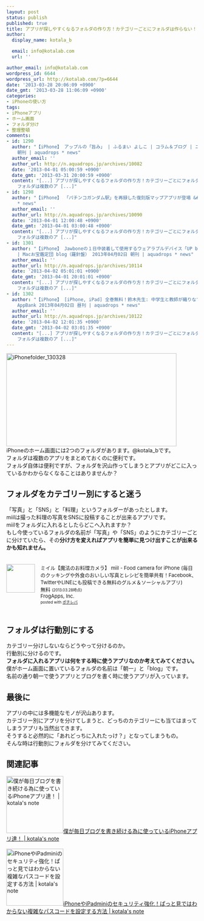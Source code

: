 ```yaml
---
layout: post
status: publish
published: true
title: アプリが探しやすくなるフォルダの作り方！カテゴリーごとにフォルダは作らない！
author:
  display_name: kotala_b

  email: info@kotalab.com
  url: ''

author_email: info@kotalab.com
wordpress_id: 6644
wordpress_url: http://kotalab.com/?p=6644
date: '2013-03-28 20:06:09 +0900'
date_gmt: '2013-03-28 11:06:09 +0900'
categories:
- iPhoneの使い方
tags:
- iPhoneアプリ
- ホーム画面
- フォルダ分け
- 整理整頓
comments:
- id: 1290
  author: "【iPhone】 アップルの「旨み」 | ふるまい よしこ | コラム＆ブログ | ニューズウィーク日本版 オフィシャルサイト 2013年04月01日
    朝刊 | aquadrops * news"
  author_email: ''
  author_url: http://n.aquadrops.jp/archives/10082
  date: '2013-04-01 05:00:59 +0900'
  date_gmt: '2013-03-31 20:00:59 +0900'
  content: "[...] アプリが探しやすくなるフォルダの作り方！カテゴリーごとにフォルダは作らない！ | kotala&#8217;s note iPhoneのホーム画面には2つのフォルダがあります。@kotala_bです。
    フォルダは複数のア [...]"
- id: 1298
  author: "【iPhone】 「パチンコガンダム駅」を再録した復刻版マップアプリが登場 &#8211; 窓の社 2013年04月01日 昼刊 | aquadrops
    * news"
  author_email: ''
  author_url: http://n.aquadrops.jp/archives/10090
  date: '2013-04-01 12:00:48 +0900'
  date_gmt: '2013-04-01 03:00:48 +0900'
  content: "[...] アプリが探しやすくなるフォルダの作り方！カテゴリーごとにフォルダは作らない！ | kotala&#8217;s note iPhoneのホーム画面には2つのフォルダがあります。@kotala_bです。
    フォルダは複数のア [...]"
- id: 1301
  author: "【iPhone】 Jawboneの１日中装着して使用するウェアラブルデバイス「UP by Jawbone」は4月20日から発売開始 | レポート
    | Macお宝鑑定団 blog（羅針盤） 2013年04月02日 朝刊 | aquadrops * news"
  author_email: ''
  author_url: http://n.aquadrops.jp/archives/10114
  date: '2013-04-02 05:01:01 +0900'
  date_gmt: '2013-04-01 20:01:01 +0900'
  content: "[...] アプリが探しやすくなるフォルダの作り方！カテゴリーごとにフォルダは作らない！ | kotala&#8217;s note iPhoneのホーム画面には2つのフォルダがあります。@kotala_bです。
    フォルダは複数のア [...]"
- id: 1302
  author: "【iPhone】 [iPhone, iPad] 全巻無料！鈴木先生: 中学生と教師が織りなす超リアルなストーリー！無料。 &#8211; たのしいiPhone！
    AppBank 2013年04月02日 昼刊 | aquadrops * news"
  author_email: ''
  author_url: http://n.aquadrops.jp/archives/10122
  date: '2013-04-02 12:01:35 +0900'
  date_gmt: '2013-04-02 03:01:35 +0900'
  content: "[...] アプリが探しやすくなるフォルダの作り方！カテゴリーごとにフォルダは作らない！ | kotala&#8217;s note iPhoneのホーム画面には2つのフォルダがあります。@kotala_bです。
    フォルダは複数のア [...]"
---
```

<p><img src="http://kotalab.com/wp-content/uploads/iPhonefolder_130328-448x245.jpg" alt="iPhonefolder_130328" width="448" height="245" class="alignnone size-large wp-image-6646" /><br />
iPhoneのホーム画面には2つのフォルダがあります。@kotala_bです。<br />
フォルダは複数のアプリをまとめておくのに便利です。<br />
フォルダ自体は便利ですが、フォルダを沢山作ってしまうとアプリがどこに入っているかわからなくなることはありませんか？<br />
<!--more--></p>
<h2>フォルダをカテゴリー別にすると迷う</h2>
<p>「写真」と「SNS」と「料理」というフォルダーがあったとします。<br />
miilは撮った料理の写真をSNSに投稿することが出来るアプリです。<br />
miilをフォルダに入れるとしたらどこへ入れますか？<br />
もし今使っているフォルダの名前が「写真」や「SNS」のようにカテゴリーごとに分けていたら、その<strong>分け方を変えればアプリを簡単に見つけ出すことが出来るかも知れません。</strong></p>
<div class="pochireba" style="text-align:left;font-size:small;padding:20px 0;/zoom: 1;overflow: hidden;"><span class="removed_link" title="http://click.linksynergy.com/fs-bin/click?id=d2yYUp776R4&amp;subid=&amp;offerid=94348.1&amp;type=3&amp;tmpid=3910&amp;RD_PARM1=https%253A%252F%252Fitunes.apple.com%252Fjp%252Fapp%252Fmiiru-mo-fanoo-liao-likamera%252Fid472973118%253Fmt%253D8%2526uo%253D4"><img src="http://a1841.phobos.apple.com/us/r1000/101/Purple2/v4/28/9b/98/289b987d-bae8-74a3-e376-414013b5e591/mzl.wrxvhyan.jpg" width="75" height="75" style="float:left;margin:0 15px 0 0;" class="pochi_img" ></span>
<div class="pochi_info" style="text-align:left;/zoom: 1;overflow: hidden;">
<div class="pochi_name"><span class="removed_link" title="http://click.linksynergy.com/fs-bin/click?id=d2yYUp776R4&amp;subid=&amp;offerid=94348.1&amp;type=3&amp;tmpid=3910&amp;RD_PARM1=https%253A%252F%252Fitunes.apple.com%252Fjp%252Fapp%252Fmiiru-mo-fanoo-liao-likamera%252Fid472973118%253Fmt%253D8%2526uo%253D4">ミイル【魔法のお料理カメラ】 miil - Food camera for iPhone (毎日のクッキングや外食のおいしい写真とレシピを簡単共有！Facebook、TwitterやLINEにも投稿できる無料のグルメ＆ソーシャルアプリ)</span></div>
<div class="pochi_price" style="display:inline;">無料</div>
<div class="pochi_time" style="font-size:x-small;display:inline;">(2013.03.28時点)</div>
<div class="pochi_seller"><span class="removed_link" title="http://click.linksynergy.com/fs-bin/click?id=d2yYUp776R4&amp;subid=&amp;offerid=94348.1&amp;type=3&amp;tmpid=3910&amp;RD_PARM1=https%253A%252F%252Fitunes.apple.com%252Fjp%252Fartist%252Ffrogapps-inc.%252Fid472973121%253Fuo%253D4">FrogApps, Inc.</span></div>
<div class="pochi_post" style="font-size:x-small;">posted with <a href="http://pochireba.com">ポチレバ</a></div>
</div>
<div class="pochireba-footer" style="clear: left"></div>
</div>
<h2>フォルダは行動別にする</h2>
<p>カテゴリー分けしないならどうやって分けるのか。<br />
行動別に分けるのです。<br />
<strong>フォルダに入れるアプリは何をする時に使うアプリなのか考えてみてください。</strong><br />
僕がホーム画面に置いているフォルダの名前は「朝一」と「blog」です。<br />
名前の通り朝一で使うアプリとブログを書く時に使うアプリが入っています。</p>
<h2>最後に</h2>
<p>アプリの中には多機能なモノが沢山あります。<br />
カテゴリー別にアプリを分けてしまうと、どっちのカテゴリーにも当てはまってしまうアプリも当然出てきます。<br />
そうすると必然的に「あれどっちに入れたっけ？」となってしまうもの。<br />
そんな時は行動別にフォルダを分けてみてください。</p>
<h2 class="rele">関連記事</h2>
<p><a href="http://kotalab.com/blog-app" target="_blank"><img  class="alignleft" src="http://kotalab.com/wp-content/uploads/blogapp_130323-448x403.jpg" alt="僕が毎日ブログを書き続ける為に使っているiPhoneアプリ達！ | kotala's note" width="150" /></a><a href="http://kotalab.com/blog-app" target="_blank">僕が毎日ブログを書き続ける為に使っているiPhoneアプリ達！ | kotala's note</a><br style="clear:both;" /><br />
<a href="http://kotalab.com/ios-passcode" target="_blank"><img  class="alignleft" src="http://kotalab.com/wp-content/uploads/passcode_130212-448x468.jpg" alt="iPhoneやiPadminiのセキュリティ強化！ぱっと見ではわからない複雑なパスコードを設定する方法 | kotala's note" width="150" /></a><a href="http://kotalab.com/ios-passcode" target="_blank">iPhoneやiPadminiのセキュリティ強化！ぱっと見ではわからない複雑なパスコードを設定する方法 | kotala's note</a><br style="clear:both;" /></p>
